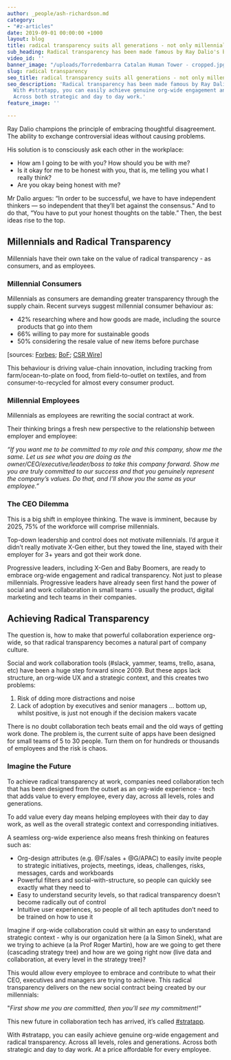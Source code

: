 ```yaml
---
author: _people/ash-richardson.md
category:
- "#z-articles"
date: 2019-09-01 00:00:00 +1000
layout: blog
title: radical transparency suits all generations - not only millennials
sub_heading: Radical transparency has been made famous by Ray Dalio's book Principles.
video_id: ''
banner_image: "/uploads/Torredembarra Catalan Human Tower - cropped.jpg"
slug: radical transparency
seo_title: radical transparency suits all generations - not only millennials
seo_description: 'Radical transparency has been made famous by Ray Dalio''s book Principles.
  With #stratapp, you can easily achieve genuine org-wide engagement and radical transparency.
  Across both strategic and day to day work.'
feature_image: ''

---
```

Ray Dalio champions the principle of embracing thoughtful disagreement. The ability to exchange controversial ideas without causing problems.

His solution is to consciously ask each other in the workplace:

* How am I going to be with you? How should you be with me?
* Is it okay for me to be honest with you, that is, me telling you what I really think?
* Are you okay being honest with me?

Mr Dalio argues: “In order to be successful, we have to have independent thinkers — so independent that they’ll bet against the consensus." And to do that, “You have to put your honest thoughts on the table.” Then, the best ideas rise to the top.

## Millennials and Radical Transparency

Millennials have their own take on the value of radical transparency - as consumers, and as employees.

### Millennial Consumers

Millennials as consumers are demanding greater transparency through the supply chain. Recent surveys suggest millennial consumer behaviour as:

* 42% researching where and how goods are made, including the source products that go into them
* 66% willing to pay more for sustainable goods
* 50% considering the resale value of new items before purchase

\[sources: [Forbes](https://www.forbes.com/sites/pamdanziger/2019/05/29/3-ways-millennials-and-gen-z-consumers-are-radically-transforming-the-luxury-market/#a8663ac479fd "Forbes"); [BoF](https://www.businessoffashion.com/articles/intelligence/the-year-ahead-the-case-for-radical-transparency "BoF"); [CSR Wire](https://www.csrwire.com/press_releases/42057-Are-You-Ready-for-the-Honest-Generation- "CSR Wire")\]

This behaviour is driving value-chain innovation, including tracking from farm/ocean-to-plate on food, from field-to-outlet on textiles, and from consumer-to-recycled for almost every consumer product.

### Millennial Employees

Millennials as employees are rewriting the social contract at work.

Their thinking brings a fresh new perspective to the relationship between employer and employee:

_“If you want me to be committed to my role and this company, show me the same. Let us see what you are doing as the owner/CEO/executive/leader/boss to take this company forward. Show me you are truly committed to our success and that you genuinely represent the company’s values. Do that, and I’ll show you the same as your employee.”_

### The CEO Dilemma

This is a big shift in employee thinking. The wave is imminent, because by 2025, 75% of the workforce will comprise millennials.

Top-down leadership and control does not motivate millennials. I’d argue it didn’t really motivate X-Gen either, but they towed the line, stayed with their employer for 3+ years and got their work done.

Progressive leaders, including X-Gen and Baby Boomers, are ready to embrace org-wide engagement and radical transparency. Not just to please millennials. Progressive leaders have already seen first hand the power of social and work collaboration in small teams - usually the product, digital marketing and tech teams in their companies.

## Achieving Radical Transparency

The question is, how to make that powerful collaboration experience org-wide, so that radical transparency becomes a natural part of company culture.

Social and work collaboration tools (#slack, yammer, teams, trello, asana, etc) have been a huge step forward since 2009. But these apps lack structure, an org-wide UX and a strategic context, and this creates two problems:

1. Risk of dding more distractions and noise
2. Lack of adoption by executives and senior managers ... bottom up, whilst positive, is just not enough if the decision makers vacate

There is no doubt collaboration tech beats email and the old ways of getting work done. The problem is, the current suite of apps have been designed for small teams of 5 to 30 people. Turn them on for hundreds or thousands of employees and the risk is chaos.

### Imagine the Future

To achieve radical transparency at work, companies need collaboration tech that has been designed from the outset as an org-wide experience - tech that adds value to every employee, every day, across all levels, roles and generations.

To add value every day means helping employees with their day to day work, as well as the overall strategic context and corresponding initiatives.

A seamless org-wide experience also means fresh thinking on features such as:

* Org-design attributes (e.g. @F/sales + @G/APAC) to easily invite people to strategic initiatives, projects, meetings, ideas, challenges, risks, messages, cards and workboards
* Powerful filters and social-with-structure, so people can quickly see exactly what they need to
* Easy to understand security levels, so that radical transparency doesn’t become radically out of control
* Intuitive user experiences, so people of all tech aptitudes don’t need to be trained on how to use it

Imagine if org-wide collaboration could sit within an easy to understand strategic context - why is our organization here (a la Simon Sinek), what are we trying to achieve (a la Prof Roger Martin), how are we going to get there (cascading strategy tree) and how are we going right now (live data and collaboration, at every level in the strategy tree)?

This would allow every employee to embrace and contribute to what their CEO, executives and managers are trying to achieve. This radical transparency delivers on the new social contract being created by our millennials:

"_First show me you are committed, then you’ll see my commitment!"_

This new future in collaboration tech has arrived, it’s called [#stratapp](https://stratapp.ai "#stratapp").

With #stratapp, you can easily achieve genuine org-wide engagement and radical transparency. Across all levels, roles and generations. Across both strategic and day to day work. At a price affordable for every employee.